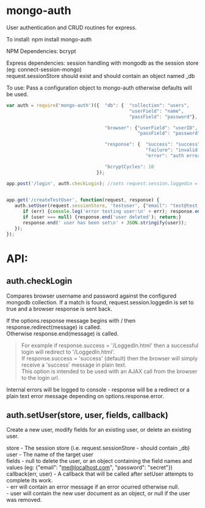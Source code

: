 mongo-auth
==========

User authentication and CRUD routines for express.

To install:
npm install mongo-auth

NPM Dependencies:
   bcrypt 

Express dependencies:
   session handling with mongodb as the session store (eg: connect-session-mongo)   
   request.sessionStore should exist and should contain an object named _db    
   
To use:
   Pass a configuration object to mongo-auth otherwise defaults will be used.

```javascript
var auth = require('mongo-auth')({  "db": {  "collection": "users", 
                                             "userField": "name",
                                             "passField": "password"},

                                    "browser": {"userField": "userID",
                                                "passField": "password"},

                                    "response": {  "success": "success",
                                                   "failure": "invalid username or password",
                                                   "error": "auth error"},

                                    "bcryptCycles": 10
                                 });

app.post('/login', auth.checkLogin); //sets request.session.loggedin = [true/false]

      
app.get('/createTestUser', function(request, response) {
   auth.setUser(request.sessionStore, 'testuser', {"email": "test@test.com"}, function(err, user) {
      if (err) {console.log('error testing user:\n' + err); response.end('error'); return;}
      if (user === null) {response.end('user deleted'); return;}
      response.end(' user has been set\n' + JSON.stringify(user));
   });
});
```


API:
====

auth.checkLogin
-----------------
   Compares browser username and password against the configured mongodb collection.  If a match is found, request.session.loggedin is set to true and a browser response is sent back.
   
   If the options.response message begins with / then response.redirect(message) is called.   
   Otherwise response.end(message) is called. 
   
>For example if response.success = '/LoggedIn.html' then a successful login will redirect to '/LoggedIn.html'.   
If response.success = 'success' (default) then the browser will simply receive a 'success' message in plain text.   
This option is intended to be used with an AJAX call from the browser to the login url.   

   Internal errors will be logged to console - response will be a redirect or a plain text error message depending on options.response.error.
   

auth.setUser(store, user, fields, callback)
--------------------------
   Create a new user, modify fields for an existing user, or delete an existing user.   
   
   store - The session store (i.e. request.sessionStore - should contain _db)   
   user - The name of the target user   
   fields - null to delete the user, or an object containing the field names and values (eg: {"email": "me@localhost.com", "password": "secret"})   
   callback(err, user) - A callback that will be called after setUser attempts to complete its work.  
                        - err will contain an error message if an error ocurred otherwise null.   
                        - user will contain the new user document as an object, or null if the user was removed.    




